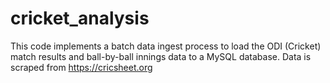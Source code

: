 # cricket_analysis

This code implements a batch data ingest process to load the ODI (Cricket) match results and ball-by-ball innings data to a MySQL database. Data is scraped from https://cricsheet.org

